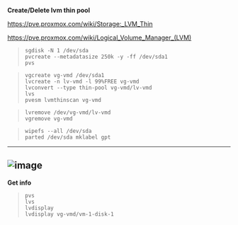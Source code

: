 **Create/Delete lvm thin pool**  

https://pve.proxmox.com/wiki/Storage:_LVM_Thin  

https://pve.proxmox.com/wiki/Logical_Volume_Manager_(LVM)  


> `sgdisk -N 1 /dev/sda`  
> `pvcreate --metadatasize 250k -y -ff /dev/sda1`  
> `pvs`  

> `vgcreate vg-vmd /dev/sda1`  
> `lvcreate -n lv-vmd -l 99%FREE vg-vmd`  
> `lvconvert --type thin-pool vg-vmd/lv-vmd`  
> `lvs`  
> `pvesm lvmthinscan vg-vmd`  

> `lvremove /dev/vg-vmd/lv-vmd`  
> `vgremove vg-vmd`  

> `wipefs --all /dev/sda`  
> `parted /dev/sda mklabel gpt`  

---
![image](https://github.com/user-attachments/assets/31f28b5b-0844-41a2-abd0-d61efb532ed1)  
---

**Get info**  

> `pvs`  
> `lvs`  
> `lvdisplay`  
> `lvdisplay vg-vmd/vm-1-disk-1`  
